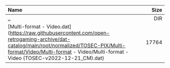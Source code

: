|Name|Size|
|:---|---:|
|[..](../index.html)|DIR|
|[Multi-format - Video.dat](https://raw.githubusercontent.com/open-retrogaming-archive/dat-catalog/main/root/normalized/TOSEC-PIX/Multi-format/Video/Multi-format - Video/Multi-format - Video (TOSEC-v2022-12-21_CM).dat)|17764|
